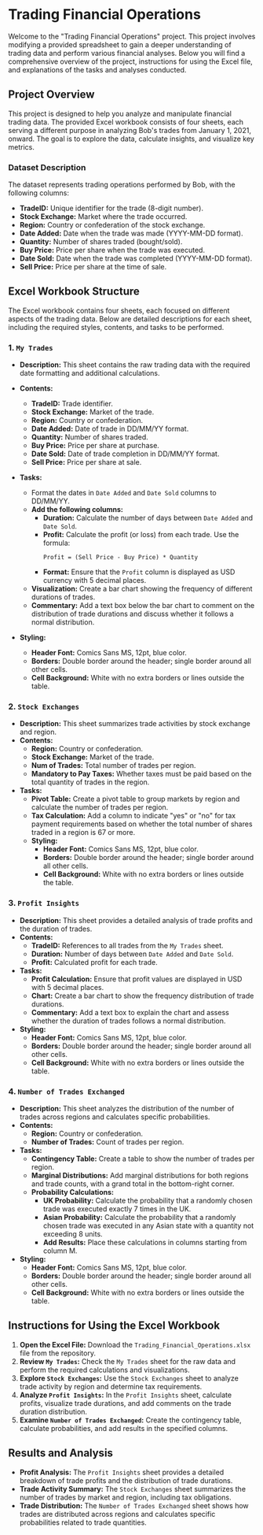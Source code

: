 # Trading Financial Operations

Welcome to the "Trading Financial Operations" project. This project involves modifying a provided spreadsheet to gain a deeper understanding of trading data and perform various financial analyses. Below you will find a comprehensive overview of the project, instructions for using the Excel file, and explanations of the tasks and analyses conducted.

## Project Overview

This project is designed to help you analyze and manipulate financial trading data. The provided Excel workbook consists of four sheets, each serving a different purpose in analyzing Bob's trades from January 1, 2021, onward. The goal is to explore the data, calculate insights, and visualize key metrics.

### Dataset Description

The dataset represents trading operations performed by Bob, with the following columns:

- **TradeID:** Unique identifier for the trade (8-digit number).
- **Stock Exchange:** Market where the trade occurred.
- **Region:** Country or confederation of the stock exchange.
- **Date Added:** Date when the trade was made (YYYY-MM-DD format).
- **Quantity:** Number of shares traded (bought/sold).
- **Buy Price:** Price per share when the trade was executed.
- **Date Sold:** Date when the trade was completed (YYYY-MM-DD format).
- **Sell Price:** Price per share at the time of sale.

## Excel Workbook Structure

The Excel workbook contains four sheets, each focused on different aspects of the trading data. Below are detailed descriptions for each sheet, including the required styles, contents, and tasks to be performed.

### 1. `My Trades`

- **Description:** This sheet contains the raw trading data with the required date formatting and additional calculations.
- **Contents:**
  - **TradeID:** Trade identifier.
  - **Stock Exchange:** Market of the trade.
  - **Region:** Country or confederation.
  - **Date Added:** Date of trade in DD/MM/YY format.
  - **Quantity:** Number of shares traded.
  - **Buy Price:** Price per share at purchase.
  - **Date Sold:** Date of trade completion in DD/MM/YY format.
  - **Sell Price:** Price per share at sale.
- **Tasks:**
  - Format the dates in `Date Added` and `Date Sold` columns to DD/MM/YY.
  - **Add the following columns:**
    - **Duration:** Calculate the number of days between `Date Added` and `Date Sold`.
    - **Profit:** Calculate the profit (or loss) from each trade. Use the formula:
      ```
      Profit = (Sell Price - Buy Price) * Quantity
      ```
    - **Format:** Ensure that the `Profit` column is displayed as USD currency with 5 decimal places.
  - **Visualization:** Create a bar chart showing the frequency of different durations of trades.
  - **Commentary:** Add a text box below the bar chart to comment on the distribution of trade durations and discuss whether it follows a normal distribution.

- **Styling:**
  - **Header Font:** Comics Sans MS, 12pt, blue color.
  - **Borders:** Double border around the header; single border around all other cells.
  - **Cell Background:** White with no extra borders or lines outside the table.

### 2. `Stock Exchanges`

- **Description:** This sheet summarizes trade activities by stock exchange and region.
- **Contents:**
  - **Region:** Country or confederation.
  - **Stock Exchange:** Market of the trade.
  - **Num of Trades:** Total number of trades per region.
  - **Mandatory to Pay Taxes:** Whether taxes must be paid based on the total quantity of trades in the region.
- **Tasks:**
  - **Pivot Table:** Create a pivot table to group markets by region and calculate the number of trades per region.
  - **Tax Calculation:** Add a column to indicate "yes" or "no" for tax payment requirements based on whether the total number of shares traded in a region is 67 or more.
  - **Styling:**
    - **Header Font:** Comics Sans MS, 12pt, blue color.
    - **Borders:** Double border around the header; single border around all other cells.
    - **Cell Background:** White with no extra borders or lines outside the table.

### 3. `Profit Insights`

- **Description:** This sheet provides a detailed analysis of trade profits and the duration of trades.
- **Contents:**
  - **TradeID:** References to all trades from the `My Trades` sheet.
  - **Duration:** Number of days between `Date Added` and `Date Sold`.
  - **Profit:** Calculated profit for each trade.
- **Tasks:**
  - **Profit Calculation:** Ensure that profit values are displayed in USD with 5 decimal places.
  - **Chart:** Create a bar chart to show the frequency distribution of trade durations.
  - **Commentary:** Add a text box to explain the chart and assess whether the duration of trades follows a normal distribution.
- **Styling:**
  - **Header Font:** Comics Sans MS, 12pt, blue color.
  - **Borders:** Double border around the header; single border around all other cells.
  - **Cell Background:** White with no extra borders or lines outside the table.

### 4. `Number of Trades Exchanged`

- **Description:** This sheet analyzes the distribution of the number of trades across regions and calculates specific probabilities.
- **Contents:**
  - **Region:** Country or confederation.
  - **Number of Trades:** Count of trades per region.
- **Tasks:**
  - **Contingency Table:** Create a table to show the number of trades per region.
  - **Marginal Distributions:** Add marginal distributions for both regions and trade counts, with a grand total in the bottom-right corner.
  - **Probability Calculations:**
    - **UK Probability:** Calculate the probability that a randomly chosen trade was executed exactly 7 times in the UK.
    - **Asian Probability:** Calculate the probability that a randomly chosen trade was executed in any Asian state with a quantity not exceeding 8 units.
    - **Add Results:** Place these calculations in columns starting from column M.
- **Styling:**
  - **Header Font:** Comics Sans MS, 12pt, blue color.
  - **Borders:** Double border around the header; single border around all other cells.
  - **Cell Background:** White with no extra borders or lines outside the table.

## Instructions for Using the Excel Workbook

1. **Open the Excel File:** Download the `Trading_Financial_Operations.xlsx` file from the repository.
2. **Review `My Trades`:** Check the `My Trades` sheet for the raw data and perform the required calculations and visualizations.
3. **Explore `Stock Exchanges`:** Use the `Stock Exchanges` sheet to analyze trade activity by region and determine tax requirements.
4. **Analyze `Profit Insights`:** In the `Profit Insights` sheet, calculate profits, visualize trade durations, and add comments on the trade duration distribution.
5. **Examine `Number of Trades Exchanged`:** Create the contingency table, calculate probabilities, and add results in the specified columns.

## Results and Analysis

- **Profit Analysis:** The `Profit Insights` sheet provides a detailed breakdown of trade profits and the distribution of trade durations.
- **Trade Activity Summary:** The `Stock Exchanges` sheet summarizes the number of trades by market and region, including tax obligations.
- **Trade Distribution:** The `Number of Trades Exchanged` sheet shows how trades are distributed across regions and calculates specific probabilities related to trade quantities.




